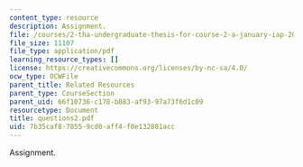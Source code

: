 ```yaml
---
content_type: resource
description: Assignment.
file: /courses/2-tha-undergraduate-thesis-for-course-2-a-january-iap-2007/7b35caf878559cd0aff4f0e132881acc_questions2.pdf
file_size: 11107
file_type: application/pdf
learning_resource_types: []
license: https://creativecommons.org/licenses/by-nc-sa/4.0/
ocw_type: OCWFile
parent_title: Related Resources
parent_type: CourseSection
parent_uid: 66f10736-c178-b883-af93-97a73f6d1c09
resourcetype: Document
title: questions2.pdf
uid: 7b35caf8-7855-9cd0-aff4-f0e132881acc
---
```

Assignment.